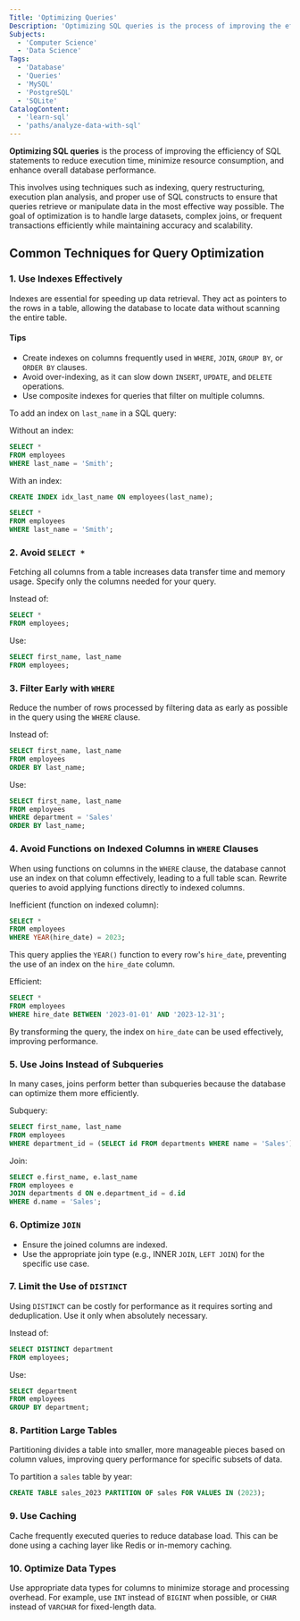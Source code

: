 ```yaml
---
Title: 'Optimizing Queries'
Description: 'Optimizing SQL queries is the process of improving the efficiency of SQL statements to reduce execution time, minimize resource consumption, and enhance overall database performance.'
Subjects:
  - 'Computer Science'
  - 'Data Science'
Tags:
  - 'Database'
  - 'Queries'
  - 'MySQL'
  - 'PostgreSQL'
  - 'SQLite'
CatalogContent:
  - 'learn-sql'
  - 'paths/analyze-data-with-sql'
---
```


**Optimizing SQL queries** is the process of improving the efficiency of SQL statements to reduce execution time, minimize resource consumption, and enhance overall database performance.

This involves using techniques such as indexing, query restructuring, execution plan analysis, and proper use of SQL constructs to ensure that queries retrieve or manipulate data in the most effective way possible. The goal of optimization is to handle large datasets, complex joins, or frequent transactions efficiently while maintaining accuracy and scalability.

## Common Techniques for Query Optimization

### 1. **Use Indexes Effectively**

Indexes are essential for speeding up data retrieval. They act as pointers to the rows in a table, allowing the database to locate data without scanning the entire table.

#### Tips

- Create indexes on columns frequently used in `WHERE`, `JOIN`, `GROUP BY`, or `ORDER BY` clauses.
- Avoid over-indexing, as it can slow down `INSERT`, `UPDATE`, and `DELETE` operations.
- Use composite indexes for queries that filter on multiple columns.

To add an index on `last_name` in a SQL query:

Without an index:

```sql
SELECT *
FROM employees
WHERE last_name = 'Smith';
```

With an index:

```sql
CREATE INDEX idx_last_name ON employees(last_name);

SELECT *
FROM employees
WHERE last_name = 'Smith';
```

### 2. Avoid `SELECT *`

Fetching all columns from a table increases data transfer time and memory usage. Specify only the columns needed for your query. 

Instead of:

```sql
SELECT *
FROM employees;
```

Use:

```sql
SELECT first_name, last_name
FROM employees;
```

### 3. Filter Early with `WHERE`

Reduce the number of rows processed by filtering data as early as possible in the query using the `WHERE` clause.

Instead of:

```sql
SELECT first_name, last_name
FROM employees
ORDER BY last_name;
```

Use:

```sql
SELECT first_name, last_name
FROM employees
WHERE department = 'Sales'
ORDER BY last_name;
```

### 4. Avoid Functions on Indexed Columns in `WHERE` Clauses

When using functions on columns in the `WHERE` clause, the database cannot use an index on that column effectively, leading to a full table scan. Rewrite queries to avoid applying functions directly to indexed columns.

Inefficient (function on indexed column):

```sql
SELECT *
FROM employees
WHERE YEAR(hire_date) = 2023;
```

This query applies the `YEAR()` function to every row's `hire_date`, preventing the use of an index on the `hire_date` column.

Efficient:

```sql
SELECT *
FROM employees
WHERE hire_date BETWEEN '2023-01-01' AND '2023-12-31';
```

By transforming the query, the index on `hire_date` can be used effectively, improving performance.

### 5. Use Joins Instead of Subqueries

In many cases, joins perform better than subqueries because the database can optimize them more efficiently.

Subquery:

```sql
SELECT first_name, last_name
FROM employees
WHERE department_id = (SELECT id FROM departments WHERE name = 'Sales');
```

Join:

```sql
SELECT e.first_name, e.last_name
FROM employees e
JOIN departments d ON e.department_id = d.id
WHERE d.name = 'Sales';
```

### 6. Optimize `JOIN`

- Ensure the joined columns are indexed.
- Use the appropriate join type (e.g., INNER `JOIN`, `LEFT JOIN`) for the specific use case.

### 7. Limit the Use of `DISTINCT`

Using `DISTINCT` can be costly for performance as it requires sorting and deduplication. Use it only when absolutely necessary.

Instead of:

```sql
SELECT DISTINCT department
FROM employees;
```

Use:

```sql
SELECT department
FROM employees
GROUP BY department;
```

### 8. Partition Large Tables

Partitioning divides a table into smaller, more manageable pieces based on column values, improving query performance for specific subsets of data.

To partition a `sales` table by year:

```sql
CREATE TABLE sales_2023 PARTITION OF sales FOR VALUES IN (2023);
```

### 9. Use Caching

Cache frequently executed queries to reduce database load. This can be done using a caching layer like Redis or in-memory caching.

### 10. Optimize Data Types

Use appropriate data types for columns to minimize storage and processing overhead. For example, use `INT` instead of `BIGINT` when possible, or `CHAR` instead of `VARCHAR` for fixed-length data.
